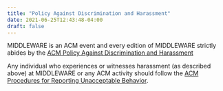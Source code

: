 ```yaml
---
title: "Policy Against Discrimination and Harassment"
date: 2021-06-25T12:43:48-04:00
draft: false
---
```


MIDDLEWARE is an ACM event and every edition of MIDDLEWARE strictly abides by the [ACM Policy Against Discrimination and Harassment](https://www.acm.org/special-interest-groups/volunteer-resources/officers-manual/policy-against-discrimination-and-harassment)

Any individual who experiences or witnesses harassment (as described above) at MIDDLEWARE or any ACM activity should follow the [ACM Procedures for Reporting Unacceptable Behavior](https://www.acm.org/about-acm/reporting-unacceptable-behavior). 




